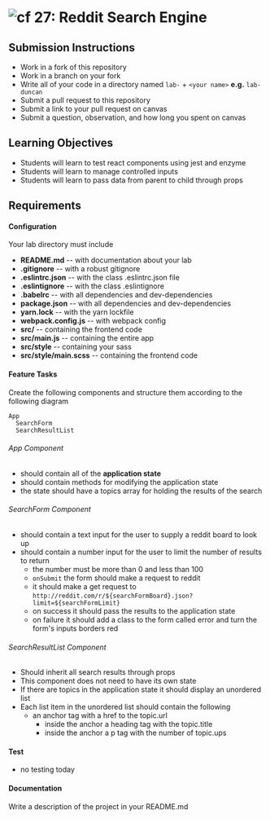 ![cf](http://i.imgur.com/7v5ASc8.png) 27: Reddit Search Engine
===

## Submission Instructions
  * Work in a fork of this repository
  * Work in a branch on your fork
  * Write all of your code in a directory named `lab-` + `<your name>` **e.g.** `lab-duncan`
  * Submit a pull request to this repository
  * Submit a link to your pull request on canvas
  * Submit a question, observation, and how long you spent on canvas  
  
## Learning Objectives  
* Students will learn to test react components using jest and enzyme 
* Students will learn to manage controlled inputs
* Students will learn to pass data from parent to child through props

## Requirements  
#### Configuration  
Your lab directory must include  
* **README.md** -- with documentation about your lab
* **.gitignore** -- with a robust gitignore
* **.eslintrc.json** -- with the class .eslintrc.json file
* **.eslintignore** -- with the class .eslintignore
* **.babelrc** -- with all dependencies and dev-dependencies 
* **package.json** -- with all dependencies and dev-dependencies 
* **yarn.lock** -- with the yarn lockfile
* **webpack.config.js** -- with webpack config
* **src/** -- containing the frontend code
* **src/main.js** -- containing the entire app
* **src/style** -- containing your sass
* **src/style/main.scss** -- containing the frontend code
 
#### Feature Tasks 
Create the following components and structure them according to the following diagram  
```
App
  SearchForm
  SearchResultList
``` 
###### App Component
* should contain all of the **application state** 
* should contain methods for modifying the application state
* the state should have a topics array for holding the results of the search

###### SearchForm Component
* should contain a text input for the user to supply a reddit board to look up
* should contain a number input for the user to limit the number of results to return 
  * the number must be more than 0 and less than 100
  * `onSubmit` the form should make a request to reddit 
  * it should make a get request to `http://reddit.com/r/${searchFormBoard}.json?limit=${searchFormLimit}`
  * on success it should pass the results to the application state
  * on failure it should add a class to the form called error and turn the form's inputs borders red

###### SearchResultList Component
* Should inherit all search results through props
* This component does not need to have its own state
* If there are topics in the application state it should display an unordered list 
* Each list item in the unordered list should contain the following
  * an anchor tag with a href to the topic.url 
    * inside the anchor a heading tag with the topic.title 
    * inside the anchor a p tag with the number of topic.ups 

#### Test
* no testing today

####  Documentation  
Write a description of the project in your README.md
